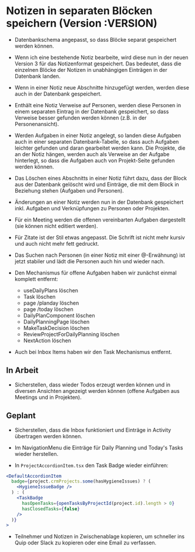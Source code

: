 # Notizen in separaten Blöcken speichern (Version :VERSION)

- Datenbankschema angepasst, so dass Blöcke separat gespeichert werden können.
- Wenn ich eine bestehende Notiz bearbeite, wird diese nun in der neuen Version 3 für das Notizenformat gespeichert. Das bedeutet, dass die einzelnen Blöcke der Notizen in unabhängigen Einträgen in der Datenbank landen.
- Wenn in einer Notiz neue Abschnitte hinzugefügt werden, werden diese auch in der Datenbank gespeichert.
- Enthält eine Notiz Verweise auf Personen, werden diese Personen in einem separaten Eintrag in der Datenbank gespeichert, so dass Verweise besser gefunden werden können (z.B. in der Personenansicht).
- Werden Aufgaben in einer Notiz angelegt, so landen diese Aufgaben auch in einer separaten Datenbank-Tabelle, so dass auch Aufgaben leichter gefunden und daran gearbeitet werden kann. Die Projekte, die an der Notiz hängen, werden auch als Verweise an der Aufgabe hinterlegt, so dass die Aufgaben auch von Projekt-Seite gefunden werden können.
- Das Löschen eines Abschnitts in einer Notiz führt dazu, dass der Block aus der Datenbank gelöscht wird und Einträge, die mit dem Block in Beziehung stehen (Aufgaben und Personen).
- Änderungen an einer Notiz werden nun in der Datenbank gespeichert inkl. Aufgaben und Verknüpfungen zu Personen oder Projekten.
- Für ein Meeting werden die offenen vereinbarten Aufgaben dargestellt (sie können nicht editiert werden).

- Für Zitate ist der Stil etwas angepasst. Die Schrift ist nicht mehr kursiv und auch nicht mehr fett gedruckt.
- Das Suchen nach Personen (in einer Notiz mit einer @-Erwähnung) ist jetzt stabiler und lädt die Personen auch hin und wieder nach.

- Den Mechanismus für offene Aufgaben haben wir zunächst einmal komplett entfernt:
  - useDailyPlans löschen
  - Task löschen
  - page /planday löschen
  - page /today löschen
  - DailyPlanComponent löschen
  - DailyPlanningPage löschen
  - MakeTaskDecision löschen
  - ReviewProjectForDailyPlanning löschen
  - NextAction löschen
- Auch bei Inbox Items haben wir den Task Mechanismus entfernt.

## In Arbeit

- Sicherstellen, dass wieder Todos erzeugt werden können und in diversen Ansichten angezeigt werden können (offene Aufgaben aus Meetings und in Projekten).

## Geplant

- Sicherstellen, dass die Inbox funktioniert und Einträge in Activity übertragen werden können.

- Im NavigationMenu die Einträge für Daily Planning und Today's Tasks wieder herstellen.
- In `ProjectAccordionItem.tsx` den Task Badge wieder einführen:

```jsx
<DefaultAccordionItem
  badge={project.crmProjects.some(hasHygieneIssues) ? (
    <HygieneIssueBadge />
  ) : (
    <TaskBadge
      hasOpenTasks={openTasksByProjectId(project.id).length > 0}
      hasClosedTasks={false}
    />
  )}
>
```

- Teilnehmer und Notizen in Zwischenablage kopieren, um schneller ins Quip oder Slack zu kopieren oder eine Email zu verfassen.

